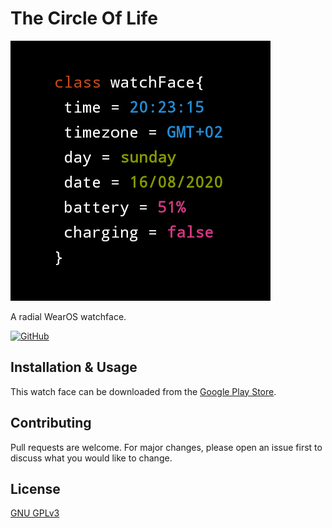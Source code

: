 # The Circle Of Life

![The Circle Of Life](https://github.com/XDoubleU/code-o-clock/blob/master/app/src/main/res/drawable-nodpi/preview.png)

A radial WearOS watchface.

[![GitHub](https://img.shields.io/github/license/XDoubleU/the-circle-of-life?style=flat-square)](https://github.com/XDoubleU/the-circle-of-life/blob/master/LICENSE)


## Installation & Usage
This watch face can be downloaded from the [Google Play Store](https://play.google.com/store/apps/details?id=com.xdoubleu.codeoclock).

## Contributing
Pull requests are welcome. For major changes, please open an issue first to discuss what you would like to change.

## License
[GNU GPLv3](https://github.com/XDoubleU/the-circle-of-life/blob/master/LICENSE)
